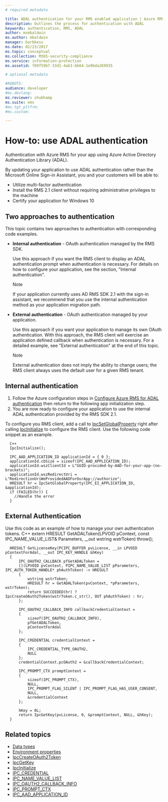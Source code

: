 ```yaml
---
# required metadata

title: ADAL authentication for your RMS enabled application | Azure RMS
description: Outlines the process for authentication with ADAL
keywords: authentication, RMS, ADAL
author: msmbaldwin
ms.author: mbaldwin
manager: barbkess
ms.date: 02/23/2017
ms.topic: conceptual
ms.collection: M365-security-compliance
ms.service: information-protection
ms.assetid: f89f59b7-33d1-4ab3-bb64-1e9bda269935

# optional metadata

#ROBOTS:
audience: developer
#ms.devlang:
ms.reviewer: shubhamp
ms.suite: ems
#ms.tgt_pltfrm:
#ms.custom:

---
```


# How-to: use ADAL authentication

Authentication with Azure RMS for your app using Azure Active Directory Authentication Library (ADAL).

By updating your application to use ADAL authentication rather than the Microsoft Online Sign-in Assistant, you and your customers will be able to:

- Utilize multi-factor authentication
- Install the RMS 2.1 client without requiring administrative privileges to the machine
- Certify your application for Windows 10

## Two approaches to authentication

This topic contains two approaches to authentication with corresponding code examples.

- **Internal authentication** - OAuth authentication managed by the RMS SDK.

  Use this approach if you want the RMS client to display an ADAL authentication prompt when authentication is necessary. For details on how to configure your application, see the section, "Internal authentication".

  > [!Note]
  > If your application currently uses AD RMS SDK 2.1 with the sign-in assistant, we recommend that you use the internal authentication method as your application migration path.

- **External authentication** - OAuth authentication managed by your application.

  Use this approach if you want your application to manage its own OAuth authentication. With this approach, the RMS client will exercise an application defined callback when authentication is necessary. For a detailed example, see "External authentication" at the end of this topic.

  > [!Note]
  > External authentication does not imply the ability to change users; the RMS client always uses the default user for a given RMS tenant.

## Internal authentication

1. Follow the Azure configuration steps in [Configure Azure RMS for ADAL authentication](adal-auth.md) then return to the following app initialization step.
2. You are now ready to configure your application to use the internal ADAL authentication provided by the RMS SDK 2.1.

To configure you RMS client, add a call to [IpcSetGlobalProperty](https://msdn.microsoft.com/library/hh535270.aspx) right after calling [IpcInitialize](https://msdn.microsoft.com/library/jj127295.aspx) to configure the RMS client. Use the following code snippet as an example.

      C++
      IpcInitialize();

      IPC_AAD_APPLICATION_ID applicationId = { 0 };
      applicationId.cbSize = sizeof(IPC_AAD_APPLICATION_ID);
      applicationId.wszClientId = L"GUID-provided-by-AAD-for-your-app-(no-brackets)";
      applicationId.wszRedirectUri = L"RedirectionUriWeProvidedAADForOurApp://authorize";
      HRESULT hr = IpcSetGlobalProperty(IPC_EI_APPLICATION_ID, &applicationId);
      if (FAILED(hr)) {
        //Handle the error
      }

## External Authentication

Use this code as an example of how to manage your own authentication tokens.
      C++
      extern HRESULT GetADALToken(LPVOID pContext, const IPC_NAME_VALUE_LIST& Parameters, __out wstring wstrToken) throw();

      HRESULT GetLicenseKey(PCIPC_BUFFER pvLicense, __in LPVOID pContextForAdal, __out IPC_KEY_HANDLE &hKey)
      {
          IPC_OAUTH2_CALLBACK pfGetADALToken =
          [](LPVOID pvContext, PIPC_NAME_VALUE_LIST pParameters, IPC_AUTH_TOKEN_HANDLE* phAuthToken) -> HRESULT
          {
              wstring wstrToken;
              HRESULT hr = GetADALToken(pvContext, *pParameters, wstrToken);
              return SUCCEEDED(hr) ? IpcCreateOAuth2Token(wstrToken.c_str(), OUT phAuthToken) : hr;
          };

          IPC_OAUTH2_CALLBACK_INFO callbackCredentialContext =
          {
              sizeof(IPC_OAUTH2_CALLBACK_INFO),
              pfGetADALToken,
              pContextForAdal
          };

          IPC_CREDENTIAL credentialContext =
          {
              IPC_CREDENTIAL_TYPE_OAUTH2,
              NULL
          };
          credentialContext.pcOAuth2 = &callbackCredentialContext;

          IPC_PROMPT_CTX promptContext =
          {
              sizeof(IPC_PROMPT_CTX),
              NULL,
              IPC_PROMPT_FLAG_SILENT | IPC_PROMPT_FLAG_HAS_USER_CONSENT,
              NULL,
              &credentialContext
          };

          hKey = 0L;
          return IpcGetKey(pvLicense, 0, &promptContext, NULL, &hKey);
      }

## Related topics

- [Data types](https://msdn.microsoft.com/library/hh535288.aspx)
- [Environment properties](https://msdn.microsoft.com/library/hh535247.aspx)
- [IpcCreateOAuth2Token](https://msdn.microsoft.com/library/mt661866.aspx)
- [IpcGetKey](https://msdn.microsoft.com/library/hh535263.aspx)
- [IpcInitialize](https://msdn.microsoft.com/library/jj127295.aspx)
- [IPC_CREDENTIAL](https://msdn.microsoft.com/library/hh535275.aspx)
- [IPC_NAME_VALUE_LIST](https://msdn.microsoft.com/library/hh535277.aspx)
- [IPC_OAUTH2_CALLBACK_INFO](https://msdn.microsoft.com/library/mt661868.aspx)
- [IPC_PROMPT_CTX](https://msdn.microsoft.com/library/hh535278.aspx)
- [IPC_AAD_APPLICATION_ID](https://msdn.microsoft.com/library/mt661867.aspx)
